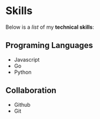 # Skills

Below is a _list_ of my **technical skills**:

## Programing Languages
- Javascript
- Go 
- Python

## Collaboration
- Github
- Git
